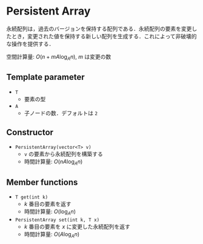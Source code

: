 # Persistent Array

永続配列は，過去のバージョンを保持する配列である．永続配列の要素を変更したとき，変更された値を保持する新しい配列を生成する．これによって非破壊的な操作を提供する．

空間計算量: $O(n + m A \log_A n)$, $m$ は変更の数

## Template parameter

- `T`
    - 要素の型
- `A`
    - 子ノードの数．デフォルトは `2`

## Constructor

- `PersistentArray(vector<T> v)`
    - `v` の要素から永続配列を構築する
    - 時間計算量: $O(nA \log_A n)$

## Member functions

- `T get(int k)`
    - $k$ 番目の要素を返す
    - 時間計算量: $O(\log_A n)$
- `PersistentArray set(int k, T x)`
    - $k$ 番目の要素を $x$ に変更した永続配列を返す
    - 時間計算量: $O(A \log_A n)$
